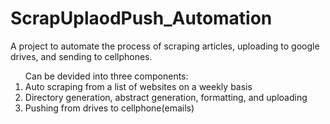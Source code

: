 # ScrapUplaodPush_Automation
A project to automate the process of scraping articles, uploading to google drives, and sending to cellphones.


<ol>Can be devided into three components:
  <li>Auto scraping from a list of websites on a weekly basis</li>
  <li>Directory generation, abstract generation, formatting, and uploading</li>
  <li>Pushing from drives to cellphone(emails)</li>
</ol>

